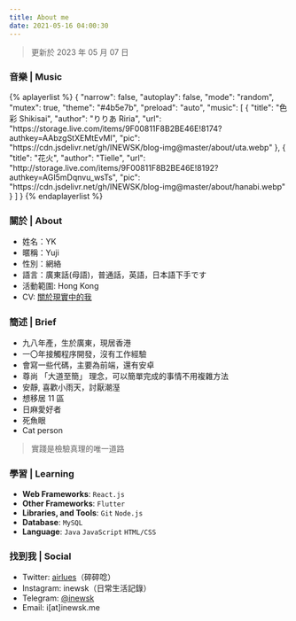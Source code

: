 ```yaml
---
title: About me
date: 2021-05-16 04:00:30
---
```


> 更新於 2023 年 05 月 07 日

### 音樂 | Music

<div>
{% aplayerlist %}
{
    "narrow": false,
    "autoplay": false,
    "mode": "random",
    "mutex": true,
    "theme": "#4b5e7b",
    "preload": "auto",
    "music": [
        {
            "title": "色彩 Shikisai",
            "author": "りりあ Riria",
            "url": "https://storage.live.com/items/9F00811F8B2BE46E!8174?authkey=AAbzgStXEMtEvMI",
            "pic": "https://cdn.jsdelivr.net/gh/INEWSK/blog-img@master/about/uta.webp"
        },
        {
            "title": "花火",
            "author": "Tielle",
            "url": "http://storage.live.com/items/9F00811F8B2BE46E!8192?authkey=AGI5mDqnvu_wsTs",
            "pic": "https://cdn.jsdelivr.net/gh/INEWSK/blog-img@master/about/hanabi.webp"
        }
    ]
}
{% endaplayerlist %}
</div>

### 關於 | About

- 姓名：YK
- 暱稱：Yuji
- 性別：網絡
- 語言：廣東話(母語)，普通話，英語，日本語下手です
- 活動範圍: Hong Kong
- CV: [關於現實中的我](https://cv.inewsk.me)

### 簡述 | Brief

- 九八年產，生於廣東，現居香港
- 一〇年接觸程序開發，沒有工作經驗
- 會寫一些代碼，主要為前端，還有安卓
- 尊尚 「大道至簡」 理念，可以簡單完成的事情不用複雜方法
- 安靜, 喜歡小雨天，討厭潮溼
- 想移居 11 區
- 日麻愛好者
- 死魚眼
- Cat person

> 實踐是檢驗真理的唯一道路

### 學習 | Learning

- **Web Frameworks**: <code>React.js</code>
- **Other Frameworks**: <code>Flutter</code>
- **Libraries, and Tools**: <code>Git</code> <code>Node.js</code>
- **Database**: <code>MySQL</code>
- **Language**: <code>Java</code> <code>JavaScript</code> <code>HTML/CSS</code>

### 找到我 | Social

- Twitter: [airlues](https://twitter.com/airlues)（碎碎唸）
- Instagram: inewsk（日常生活記錄）
- Telegram: [@inewsk](https://t.me/inewsk)
- Email: i[at]inewsk.me
